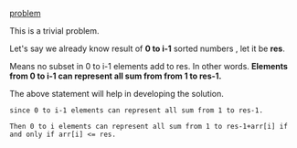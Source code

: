 [problem](https://cses.fi/problemset/task/2183/)

This is a trivial problem. 

Let's say we already know result of **0 to i-1** sorted numbers , let it be **res**.

Means no subset in 0 to i-1 elements add to res.
In other words.
**Elements from 0 to i-1 can represent all sum from from 1 to res-1.**

The above statement will help in developing the solution.

    since 0 to i-1 elements can represent all sum from 1 to res-1.
    
    Then 0 to i elements can represent all sum from 1 to res-1+arr[i] if and only if arr[i] <= res.



    

